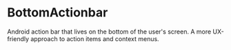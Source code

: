 # BottomActionbar
Android action bar that lives on the bottom of the user's screen. A more UX-friendly approach to action items and context menus.
